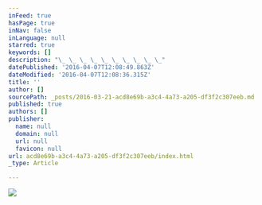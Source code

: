 ```yaml
---
inFeed: true
hasPage: true
inNav: false
inLanguage: null
starred: true
keywords: []
description: "\_ \_ \_ \_ \_ \_ \_ \_ \_ \_"
datePublished: '2016-04-07T12:08:49.863Z'
dateModified: '2016-04-07T12:08:36.315Z'
title: ''
author: []
sourcePath: _posts/2016-03-21-acd8e69b-a3c4-4a73-a205-df3f2c307eeb.md
published: true
authors: []
publisher:
  name: null
  domain: null
  url: null
  favicon: null
url: acd8e69b-a3c4-4a73-a205-df3f2c307eeb/index.html
_type: Article

---
```

![](https://the-grid-user-content.s3-us-west-2.amazonaws.com/69489750-3652-4ebc-9a8c-ac0650ffc2eb.jpg)